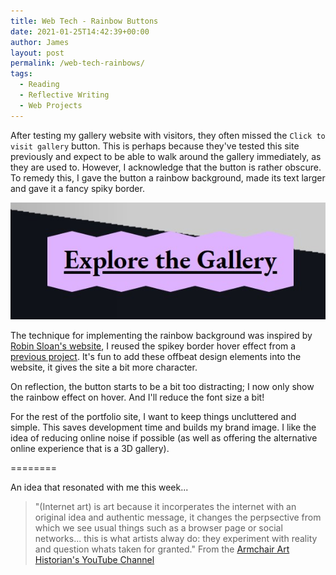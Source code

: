 ```yaml
---
title: Web Tech - Rainbow Buttons
date: 2021-01-25T14:42:39+00:00
author: James
layout: post
permalink: /web-tech-rainbows/
tags:
  - Reading
  - Reflective Writing
  - Web Projects
---
```


After testing my gallery website with visitors, they often missed the `Click to visit gallery` button. This is perhaps because they've tested this site previously and expect to be able to walk around the gallery immediately, as they are used to. However, I acknowledge that the button is rather obscure. To remedy this, I gave the button a rainbow background, made its text larger and gave it a fancy spiky border.

![Rainbow Button](https://raw.githubusercontent.com/jhancock532/blog/master/wp-content/uploads/2021/01/rainbow-button.jpg)

The technique for implementing the rainbow background was inspired by [Robin Sloan's website](https://www.robinsloan.com/), I reused the spikey border hover effect from a [previous project](https://jhancock532.github.io/link-hover-effects/). It's fun to add these offbeat design elements into the website, it gives the site a bit more character. 

On reflection, the button starts to be a bit too distracting; I now only show the rainbow effect on hover. And I'll reduce the font size a bit!

For the rest of the portfolio site, I want to keep things uncluttered and simple. This saves development time and builds my brand image. I like the idea of reducing online noise if possible (as well as offering the alternative online experience that is a 3D gallery).

========

An idea that resonated with me this week...
> "(Internet art) is art because it incorperates the internet with an original idea and authentic message, it changes the perpsective from which we see usual things such as a browser page or social networks... this is what artists alway do: they experiment with reality and question whats taken for granted."
From the [Armchair Art Historian's YouTube Channel](https://www.youtube.com/watch?v=6HYLLYkcapw)
